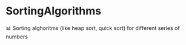 # SortingAlgorithms
:bar_chart: Sorting alghoritms (like heap sort, quick sort) for different series of numbers
